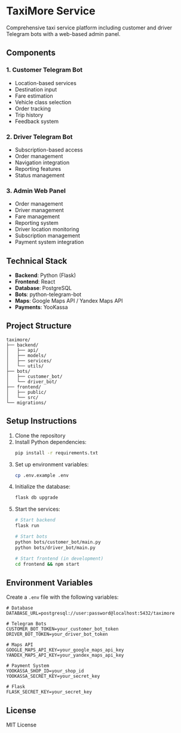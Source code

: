 # TaxiMore Service

Comprehensive taxi service platform including customer and driver Telegram bots with a web-based admin panel.

## Components

### 1. Customer Telegram Bot
- Location-based services
- Destination input
- Fare estimation
- Vehicle class selection
- Order tracking
- Trip history
- Feedback system

### 2. Driver Telegram Bot
- Subscription-based access
- Order management
- Navigation integration
- Reporting features
- Status management

### 3. Admin Web Panel
- Order management
- Driver management
- Fare management
- Reporting system
- Driver location monitoring
- Subscription management
- Payment system integration

## Technical Stack

- **Backend**: Python (Flask)
- **Frontend**: React
- **Database**: PostgreSQL
- **Bots**: python-telegram-bot
- **Maps**: Google Maps API / Yandex Maps API
- **Payments**: YooKassa

## Project Structure

```
taximore/
├── backend/
│   ├── api/
│   ├── models/
│   ├── services/
│   └── utils/
├── bots/
│   ├── customer_bot/
│   └── driver_bot/
├── frontend/
│   ├── public/
│   └── src/
└── migrations/
```

## Setup Instructions

1. Clone the repository
2. Install Python dependencies:
   ```bash
   pip install -r requirements.txt
   ```
3. Set up environment variables:
   ```bash
   cp .env.example .env
   ```
4. Initialize the database:
   ```bash
   flask db upgrade
   ```
5. Start the services:
   ```bash
   # Start backend
   flask run
   
   # Start bots
   python bots/customer_bot/main.py
   python bots/driver_bot/main.py
   
   # Start frontend (in development)
   cd frontend && npm start
   ```

## Environment Variables

Create a `.env` file with the following variables:

```
# Database
DATABASE_URL=postgresql://user:password@localhost:5432/taximore

# Telegram Bots
CUSTOMER_BOT_TOKEN=your_customer_bot_token
DRIVER_BOT_TOKEN=your_driver_bot_token

# Maps API
GOOGLE_MAPS_API_KEY=your_google_maps_api_key
YANDEX_MAPS_API_KEY=your_yandex_maps_api_key

# Payment System
YOOKASSA_SHOP_ID=your_shop_id
YOOKASSA_SECRET_KEY=your_secret_key

# Flask
FLASK_SECRET_KEY=your_secret_key
```

## License

MIT License
